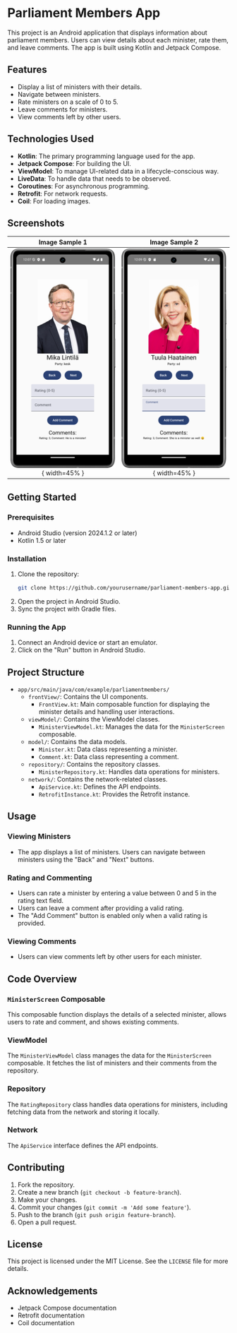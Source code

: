 # Parliament Members App

This project is an Android application that displays information about parliament members. Users can view details about each minister, rate them, and leave comments. The app is built using Kotlin and Jetpack Compose.

## Features

- Display a list of ministers with their details.
- Navigate between ministers.
- Rate ministers on a scale of 0 to 5.
- Leave comments for ministers.
- View comments left by other users.

## Technologies Used

- **Kotlin**: The primary programming language used for the app.
- **Jetpack Compose**: For building the UI.
- **ViewModel**: To manage UI-related data in a lifecycle-conscious way.
- **LiveData**: To handle data that needs to be observed.
- **Coroutines**: For asynchronous programming.
- **Retrofit**: For network requests.
- **Coil**: For loading images.

## Screenshots

Image Sample 1             |  Image Sample 2
:-------------------------:|:-------------------------:
![](./app/src/main/java/com/example/parliamentmembers/pictures/Screenshot_20241022_000741.png){ width=45% }  |  ![](./app/src/main/java/com/example/parliamentmembers/pictures/Screenshot_20241022_000934.png){ width=45% }

## Getting Started

### Prerequisites

- Android Studio (version 2024.1.2 or later)
- Kotlin 1.5 or later

### Installation

1. Clone the repository:
    ```sh
    git clone https://github.com/yourusername/parliament-members-app.git
    ```
2. Open the project in Android Studio.
3. Sync the project with Gradle files.

### Running the App

1. Connect an Android device or start an emulator.
2. Click on the "Run" button in Android Studio.

## Project Structure

- `app/src/main/java/com/example/parliamentmembers/`
    - `frontView/`: Contains the UI components.
        - `FrontView.kt`: Main composable function for displaying the minister details and handling user interactions.
    - `viewModel/`: Contains the ViewModel classes.
        - `MinisterViewModel.kt`: Manages the data for the `MinisterScreen` composable.
    - `model/`: Contains the data models.
        - `Minister.kt`: Data class representing a minister.
        - `Comment.kt`: Data class representing a comment.
    - `repository/`: Contains the repository classes.
        - `MinisterRepository.kt`: Handles data operations for ministers.
    - `network/`: Contains the network-related classes.
        - `ApiService.kt`: Defines the API endpoints.
        - `RetrofitInstance.kt`: Provides the Retrofit instance.

## Usage

### Viewing Ministers

- The app displays a list of ministers. Users can navigate between ministers using the "Back" and "Next" buttons.

### Rating and Commenting

- Users can rate a minister by entering a value between 0 and 5 in the rating text field.
- Users can leave a comment after providing a valid rating.
- The "Add Comment" button is enabled only when a valid rating is provided.

### Viewing Comments

- Users can view comments left by other users for each minister.

## Code Overview

### `MinisterScreen` Composable

This composable function displays the details of a selected minister, allows users to rate and comment, and shows existing comments.

### ViewModel

The `MinisterViewModel` class manages the data for the `MinisterScreen` composable. It fetches the list of ministers and their comments from the repository.

### Repository

The `RatingRepository` class handles data operations for ministers, including fetching data from the network and storing it locally.

### Network

The `ApiService` interface defines the API endpoints.

## Contributing

1. Fork the repository.
2. Create a new branch (`git checkout -b feature-branch`).
3. Make your changes.
4. Commit your changes (`git commit -m 'Add some feature'`).
5. Push to the branch (`git push origin feature-branch`).
6. Open a pull request.

## License

This project is licensed under the MIT License. See the `LICENSE` file for more details.

## Acknowledgements

- Jetpack Compose documentation
- Retrofit documentation
- Coil documentation
